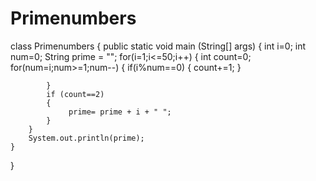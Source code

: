 # Primenumbers
class Primenumbers
{
	public static void main (String[] args) 
	{
	    int i=0;
	    int num=0;
	    String  prime = "";
		for(i=1;i<=50;i++)
		{
		    int count=0;
		    for(num=i;num>=1;num--)
		    {
		        if(i%num==0)
		        {
		            count+=1;
		        }
		       
		    }
		    if (count==2)
	        {
	     	     prime= prime + i + " ";
	        }
	 	}
	    System.out.println(prime);
    }
}
